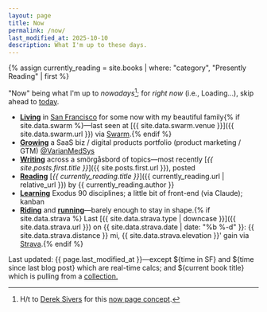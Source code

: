```yaml
---
layout: page
title: Now
permalink: /now/
last_modified_at: 2025-10-10
description: What I'm up to these days.
---
```

<div id="postDate" data-post-date="{{ site.posts.first.date | date: '%Y-%m-%dT%H:%M:%SZ' }}"></div>
{% assign currently_reading = site.books | where: "category", "Presently Reading" | first %}

<script src="/assets/js/timediff.js"></script>
<script src="/assets/js/current-date.js"></script>

"Now" being what I'm up to *nowadays*[^1]; for *right now* (i.e., <span id="current-date">Loading...</span>), skip ahead to [today](/today/).

[^1]: H/t to <a href="https://sive.rs/" target="_blank">Derek Sivers</a> for this <a href="https://nownownow.com/about" target="_blank">now page concept</a>.

- **[Living](/domiciles/)** in [San Francisco](/sf/) for some <span id="TimeinSF"></span> now with my beautiful family{% if site.data.swarm %}—last seen at [{{ site.data.swarm.venue }}]({{ site.data.swarm.url }}) via [Swarm](https://swarmapp.com/).{% endif %}
- **[Growing](/bio/)** a SaaS biz / digital products portfolio (product marketing / GTM) [@VarianMedSys](https://x.com/VarianMedSys)
- **[Writing](/posts/)** across a smörgåsbord of topics—most recently [*{{ site.posts.first.title }}*]({{ site.posts.first.url }}), posted <span id="timeDifferenceInline"></span>
- **[Reading](/books/)** [*{{ currently_reading.title }}*]({{ currently_reading.url | relative_url }}) by {{ currently_reading.author }}
- **[Learning](/learning/)** Exodus 90 disciplines; a little bit of front-end (via Claude); kanban
- **[Riding](/cycling/)** and **[running](/running/)**—barely enough to stay in shape.{% if site.data.strava %} Last [{{ site.data.strava.type | downcase }}]({{ site.data.strava.url }}) on {{ site.data.strava.date | date: "%b %-d" }}: {{ site.data.strava.distance }} mi, {{ site.data.strava.elevation }}' gain via [Strava](https://www.strava.com/athletes/292688).{% endif %}

<span class="muted small">Last updated: {{ page.last_modified_at }}—except ${time in SF} and ${time since last blog post} which are real-time calcs; and ${current book title} which is pulling from a </span><a class="muted small" href="https://jekyllrb.com/docs/collections/" target="_blank">collection.</a>